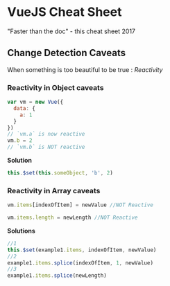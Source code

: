 # VueJS Cheat Sheet
"Faster than the doc" - this cheat sheet 2017
## Change Detection Caveats
When something is too beautiful to be true : *Reactivity*
### Reactivity in Object caveats
```js
var vm = new Vue({
  data: {
    a: 1
  }
})
// `vm.a` is now reactive
vm.b = 2
// `vm.b` is NOT reactive
```

**Solution**
```js
this.$set(this.someObject, 'b', 2)
```

### Reactivity in Array caveats

```js
vm.items[indexOfItem] = newValue //NOT Reactive

vm.items.length = newLength //NOT Reactive
```

**Solutions**
```js
//1
this.$set(example1.items, indexOfItem, newValue)
//2
example1.items.splice(indexOfItem, 1, newValue)
//3
example1.items.splice(newLength)
```
